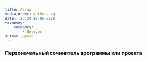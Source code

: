 ```yaml
---
title: Автор
media_order: author.svg
date: '23:24 28-06-2020'
taxonomy:
    category:
        - Дискурс
author: Давай
---
```


### Первоначальный сочинитель программы или проекта
